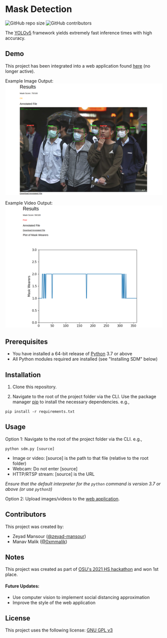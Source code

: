 # Mask Detection

![GitHub repo size](https://img.shields.io/github/repo-size/zeyad-mansour/mask-detection-monitor)
![GitHub contributors](https://img.shields.io/github/contributors/zeyad-mansour/mask-detection-monitor)

The [YOLOv5](https://github.com/ultralytics/yolov5) framework yields extremely fast inference times with high accuracy.

## Demo

This project has been integrated into a web application found [here](https://www.zeyadmansour.com/old-files/sdm) (no longer active).

Example Image Output:
![demo_image_output](demo_images/demo_image_output.png)

Example Video Output:
![demo_video_output](demo_images/demo_video_output.png)

## Prerequisites

* You have installed a 64-bit release of [Python](https://www.python.org/downloads/) 3.7 or above
* All Python modules required are installed (see "Installing SDM" below)

## Installation

1. Clone this repository.

2. Navigate to the root of the project folder via the CLI. Use the package manager [pip](https://pip.pypa.io/en/stable/) to install the necessary dependencies. e.g.,
```
pip install -r requirements.txt
```  

## Usage

Option 1: Navigate to the root of the project folder via the CLI. e.g.,
```
python sdm.py [source]
```
* Image or video: [source] is the path to that file (relative to the root folder)
* Webcam: Do not enter [source]
* HTTP/RTSP stream: [source] is the URL

_Ensure that the default interpreter for the `python` command is version 3.7 or above (or use `python3`)_

Option 2: Upload images/videos to the [web application](https://www.zeyadmansour.com/sdm/).
## Contributors

This project was created by:

* Zeyad Mansour ([@zeyad-mansour](https://github.com/zeyad-mansour/))
* Manav Malik ([@0xmmalik](https://github.com/0xmmalik/))

## Notes

This project was created as part of [OSU's 2021 HS hackathon](https://hack.osu.edu/hs/2021/) and won 1st place.
#### Future Updates:
- Use computer vision to implement social distancing approximation
- Improve the style of the web application

## License

This project uses the following license: [GNU GPL v3](https://github.com/zeyad-mansour/mask-detection-monitor/blob/main/LICENSE)
